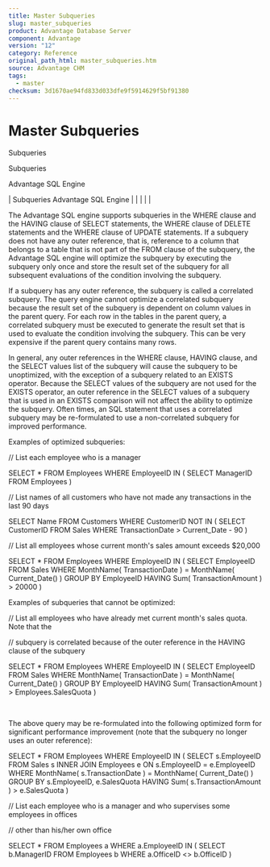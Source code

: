 ```yaml
---
title: Master Subqueries
slug: master_subqueries
product: Advantage Database Server
component: Advantage
version: "12"
category: Reference
original_path_html: master_subqueries.htm
source: Advantage CHM
tags:
  - master
checksum: 3d1670ae94fd833d033dfe9f5914629f5bf91380
---
```


# Master Subqueries

Subqueries

Subqueries

Advantage SQL Engine

| Subqueries  Advantage SQL Engine |  |  |  |  |

The Advantage SQL engine supports subqueries in the WHERE clause and the HAVING clause of SELECT statements, the WHERE clause of DELETE statements and the WHERE clause of UPDATE statements. If a subquery does not have any outer reference, that is, reference to a column that belongs to a table that is not part of the FROM clause of the subquery, the Advantage SQL engine will optimize the subquery by executing the subquery only once and store the result set of the subquery for all subsequent evaluations of the condition involving the subquery.

If a subquery has any outer reference, the subquery is called a correlated subquery. The query engine cannot optimize a correlated subquery because the result set of the subquery is dependent on column values in the parent query. For each row in the tables in the parent query, a correlated subquery must be executed to generate the result set that is used to evaluate the condition involving the subquery. This can be very expensive if the parent query contains many rows.

In general, any outer references in the WHERE clause, HAVING clause, and the SELECT values list of the subquery will cause the subquery to be unoptimized, with the exception of a subquery related to an EXISTS operator. Because the SELECT values of the subquery are not used for the EXISTS operator, an outer reference in the SELECT values of a subquery that is used in an EXISTS comparison will not affect the ability to optimize the subquery. Often times, an SQL statement that uses a correlated subquery may be re-formulated to use a non-correlated subquery for improved performance.

Examples of optimized subqueries:

// List each employee who is a manager

SELECT \* FROM Employees WHERE EmployeeID IN ( SELECT ManagerID FROM Employees )

// List names of all customers who have not made any transactions in the last 90 days

SELECT Name FROM Customers WHERE CustomerID NOT IN ( SELECT CustomerID FROM Sales WHERE TransactionDate > Current\_Date - 90 )

// List all employees whose current month's sales amount exceeds $20,000

SELECT \* FROM Employees WHERE EmployeeID IN ( SELECT EmployeeID FROM Sales WHERE MonthName( TransactionDate ) = MonthName( Current\_Date() ) GROUP BY EmployeeID HAVING Sum( TransactionAmount ) > 20000 )

Examples of subqueries that cannot be optimized:

// List all employees who have already met current month's sales quota. Note that the

// subquery is correlated because of the outer reference in the HAVING clause of the subquery

SELECT \* FROM Employees WHERE EmployeeID IN ( SELECT EmployeeID FROM Sales WHERE MonthName( TransactionDate ) = MonthName( Current\_Date() ) GROUP BY EmployeeID HAVING Sum( TransactionAmount ) > Employees.SalesQuota )

 

The above query may be re-formulated into the following optimized form for significant performance improvement (note that the subquery no longer uses an outer reference):

SELECT \* FROM Employees WHERE EmployeeID IN ( SELECT s.EmployeeID FROM Sales s INNER JOIN Employees e ON s.EmployeeID = e.EmployeeID WHERE MonthName( s.TransactionDate ) = MonthName( Current\_Date() ) GROUP BY s.EmployeeID, e.SalesQuota HAVING Sum( s.TransactionAmount ) > e.SalesQuota )

// List each employee who is a manager and who supervises some employees in offices

// other than his/her own office

SELECT \* FROM Employees a WHERE a.EmployeeID IN ( SELECT b.ManagerID FROM Employees b WHERE a.OfficeID <> b.OfficeID )
